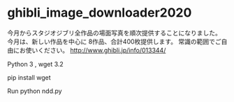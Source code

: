 # ghibli_image_downloader2020
今月からスタジオジブリ全作品の場面写真を順次提供することになりました。
今月は、新しい作品を中心に 8作品、合計400枚提供します。 
常識の範囲でご自由にお使いください。
http://www.ghibli.jp/info/013344/


Python 3 ,
wget 3.2

pip install wget

Run
python ndd.py
